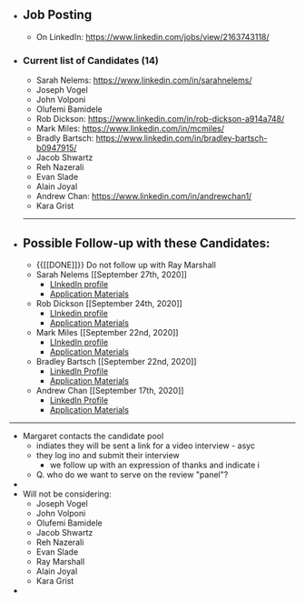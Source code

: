 - ## Job Posting
    - On LinkedIn: https://www.linkedin.com/jobs/view/2163743118/
- ### Current list of Candidates (14)
    - Sarah Nelems: https://www.linkedin.com/in/sarahnelems/
    - Joseph Vogel
    - John Volponi
    - Olufemi Bamidele
    - Rob Dickson: https://www.linkedin.com/in/rob-dickson-a914a748/
    - Mark Miles: https://www.linkedin.com/in/mcmiles/
    - Bradly Bartsch: https://www.linkedin.com/in/bradley-bartsch-b0947915/
    - Jacob Shwartz
    - Reh Nazerali
    - Evan Slade
    - Alain Joyal
    - Andrew Chan: https://www.linkedin.com/in/andrewchan1/
    - Kara Grist
    - --------------------------------------------------
- ## Possible Follow-up with these Candidates:
    - {{[[DONE]]}} Do not follow up with Ray Marshall
    - Sarah Nelems [[September 27th, 2020]]
        - [LInkedIn profile](https://www.linkedin.com/in/sarahnelems/)
        - [Application Materials](https://www.dropbox.com/sh/xmzu9qgd7k47je3/AABvkxcJAyBgio_grCvNUTW4a?dl=0)
    - Rob Dickson [[September 24th, 2020]]
        - [LInkedin profile](https://www.linkedin.com/in/rob-dickson-a914a748/)
        - [Application Materials](https://www.dropbox.com/sh/mdutrvoib3arobf/AAB4d8_-IhjF6WfCmoPbUVkpa?dl=0)
    - Mark Miles [[September 22nd, 2020]]
        - [LInkedIn profile](https://www.linkedin.com/in/mcmiles/)
        - [Application Materials](https://www.dropbox.com/sh/lf27bgp5sxkp5da/AAD_VqQ3XEpbdZPn13-uklbta?dl=0)
    -  Bradley Bartsch [[September 22nd, 2020]]
        - [LinkedIn Profile](https://www.linkedin.com/in/bradley-bartsch-b0947915/)
        - [Application Materials](https://www.dropbox.com/sh/hdb3uy9otgx0oqe/AACEhuBk-AuilVAWHF-MD1doa?dl=0)
    - Andrew Chan [[September 17th, 2020]]
        - [LinkedIn Profile](https://www.linkedin.com/in/andrewchan1/)
        - [Application Materials](https://www.dropbox.com/sh/cwz2ufupl0xuyju/AADh2Xh8_smaj849V0A1zmkLa?dl=0)
- -------------------------------------------------------
- Margaret contacts the candidate pool
    - indiates they will be sent a link for a video interview - asyc
    - they log ino and submit their interview
        - we follow up with an expression of thanks and indicate i
    - Q. who do we want to serve on the review "panel"?
- 
- Will not be considering:
    - Joseph Vogel
    - John Volponi
    - Olufemi Bamidele
    - Jacob Shwartz
    - Reh Nazerali
    - Evan Slade
    - Ray Marshall
    - Alain Joyal
    - Kara Grist
- 
